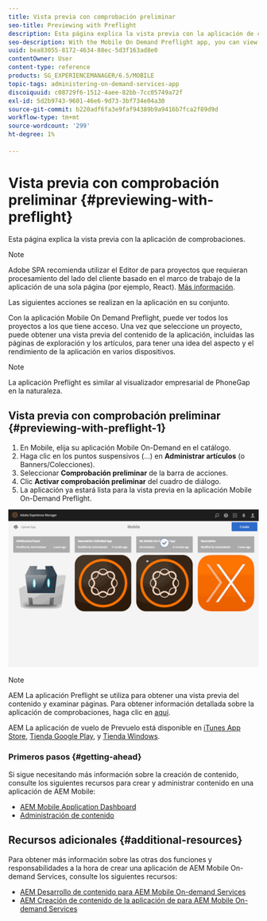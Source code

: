 ```yaml
---
title: Vista previa con comprobación preliminar
seo-title: Previewing with Preflight
description: Esta página explica la vista previa con la aplicación de comprobaciones.
seo-description: With the Mobile On Demand Preflight app, you can view all projects to which you have access. Follow this page to learn more about this.
uuid: bea83055-8172-4634-88ec-5d3f163ad8e0
contentOwner: User
content-type: reference
products: SG_EXPERIENCEMANAGER/6.5/MOBILE
topic-tags: administering-on-demand-services-app
discoiquuid: c08729f6-1512-4aee-82bb-7cc05749a72f
exl-id: 5d2b9743-9601-46e6-9d73-3bf734e04a30
source-git-commit: b220adf6fa3e9faf94389b9a9416b7fca2f89d9d
workflow-type: tm+mt
source-wordcount: '299'
ht-degree: 1%

---
```


# Vista previa con comprobación preliminar {#previewing-with-preflight}

Esta página explica la vista previa con la aplicación de comprobaciones.

>[!NOTE]
>
>Adobe SPA recomienda utilizar el Editor de para proyectos que requieran procesamiento del lado del cliente basado en el marco de trabajo de la aplicación de una sola página (por ejemplo, React). [Más información](/help/sites-developing/spa-overview.md).

Las siguientes acciones se realizan en la aplicación en su conjunto.

Con la aplicación Mobile On Demand Preflight, puede ver todos los proyectos a los que tiene acceso. Una vez que seleccione un proyecto, puede obtener una vista previa del contenido de la aplicación, incluidas las páginas de exploración y los artículos, para tener una idea del aspecto y el rendimiento de la aplicación en varios dispositivos.

>[!NOTE]
>
>La aplicación Preflight es similar al visualizador empresarial de PhoneGap en la naturaleza.

## Vista previa con comprobación preliminar {#previewing-with-preflight-1}

1. En Mobile, elija su aplicación Mobile On-Demand en el catálogo.
1. Haga clic en los puntos suspensivos (...) en **Administrar artículos** (o Banners/Colecciones).
1. Seleccionar **Comprobación preliminar** de la barra de acciones.
1. Clic **Activar comprobación preliminar** del cuadro de diálogo.
1. La aplicación ya estará lista para la vista previa en la aplicación Mobile On-Demand Preflight.

![chlimage_1-8](assets/chlimage_1-8.gif)

>[!NOTE]
>
>AEM La aplicación Preflight se utiliza para obtener una vista previa del contenido y examinar páginas. Para obtener información detallada sobre la aplicación de comprobaciones, haga clic en [aquí](https://helpx.adobe.com/digital-publishing-solution/help/preflight-app.html).
>
>AEM La aplicación de vuelo de Prevuelo está disponible en [iTunes App Store](https://itunes.apple.com/us/app/adobe-experience-manager-mobile/id1042687518?mt=8), [Tienda Google Play](https://play.google.com/store/apps/details?id=com.adobe.dps.preflight&amp;hl=en), y [Tienda Windows](https://www.microsoft.com/en-us/store/p/adobe-experience-manager-mobile-preflight/9nblggh5wmxq).

### Primeros pasos {#getting-ahead}

Si sigue necesitando más información sobre la creación de contenido, consulte los siguientes recursos para crear y administrar contenido en una aplicación de AEM Mobile:

* [AEM Mobile Application Dashboard](/help/mobile/mobile-apps-ondemand-application-dashboard.md)
* [Administración de contenido](/help/mobile/mobile-apps-ondemand-manage-content-ondemand.md)

## Recursos adicionales {#additional-resources}

Para obtener más información sobre las otras dos funciones y responsabilidades a la hora de crear una aplicación de AEM Mobile On-demand Services, consulte los siguientes recursos:

* [AEM Desarrollo de contenido para AEM Mobile On-demand Services](/help/mobile/aem-mobile-on-demand.md)
* [AEM Creación de contenido de la aplicación de para AEM Mobile On-demand Services](/help/mobile/mobile-apps-ondemand.md)
